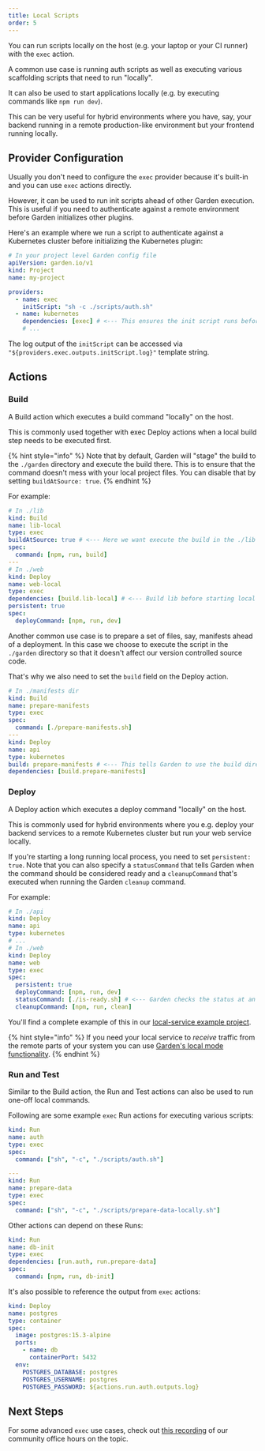 ```yaml
---
title: Local Scripts
order: 5
---
```


You can run scripts locally on the host (e.g. your laptop or your CI runner) with the `exec` action.

A common use case is running auth scripts as well as executing various scaffolding scripts that need to run "locally".

It can also be used to start applications locally (e.g. by executing commands like `npm run dev`).

This can be very useful for hybrid environments where you have, say, your backend running in a remote production-like
environment but your frontend running locally.

## Provider Configuration

Usually you don't need to configure the `exec` provider because it's built-in and you can use `exec` actions directly.

However, it can be used to run init scripts ahead of other Garden execution. This is useful if you need to authenticate against a remote environment before Garden initializes other plugins.

Here's an example where we run a script to authenticate against a Kubernetes cluster before initializing the Kubernetes plugin:

```yaml
# In your project level Garden config file
apiVersion: garden.io/v1
kind: Project
name: my-project

providers:
  - name: exec
    initScript: "sh -c ./scripts/auth.sh"
  - name: kubernetes
    dependencies: [exec] # <--- This ensures the init script runs before the K8s plugin is initialized.
    # ...
```

The log output of the `initScript` can be accessed via `"${providers.exec.outputs.initScript.log}"` template string.

## Actions

### Build

A Build action which executes a build command "locally" on the host.

This is commonly used together with exec Deploy actions when a local build step needs to be executed first.

{% hint style="info" %}
Note that by default, Garden will "stage" the build to the `./garden` directory and execute the
build there. This is to ensure that the command doesn't mess with your local project
files. You can disable that by setting `buildAtSource: true`.
{% endhint %}

For example:

```yaml
# In ./lib
kind: Build
name: lib-local
type: exec
buildAtSource: true # <--- Here we want execute the build in the ./lib dir directly
spec:
  command: [npm, run, build]
---
# In ./web
kind: Deploy
name: web-local
type: exec
dependencies: [build.lib-local] # <--- Build lib before starting local dev server
persistent: true
spec:
  deployCommand: [npm, run, dev]
```

Another common use case is to prepare a set of files, say, manifests ahead of a deployment. In
this case we choose to execute the script in the `./garden` directory so that it doesn't affect
our version controlled source code.

That's why we also need to set the `build` field on the Deploy action.

```yaml
# In ./manifests dir
kind: Build
name: prepare-manifests
type: exec
spec:
  command: [./prepare-manifests.sh]
---
kind: Deploy
name: api
type: kubernetes
build: prepare-manifests # <--- This tells Garden to use the build directory for the 'prepare-manifests' action as the source for this action.
dependencies: [build.prepare-manifests]
```

### Deploy

A Deploy action which executes a deploy command "locally" on the host.

This is commonly used for hybrid environments where you e.g. deploy your backend services
to a remote Kubernetes cluster but run your web service locally.

If you're starting a long running local process, you need to set `persistent: true`. Note
that you can also specify a `statusCommand` that tells Garden when the command should
be considered ready and a `cleanupCommand` that's executed when running the Garden `cleanup`
command.

For example:

```yaml
# In ./api
kind: Deploy
name: api
type: kubernetes
# ...
# In ./web
kind: Deploy
name: web
type: exec
spec:
  persistent: true
  deployCommand: [npm, run, dev]
  statusCommand: [./is-ready.sh] # <--- Garden checks the status at an interval until the command returns 0 or times out
  cleanupCommand: [npm, run, clean]
```

You'll find a complete example of this in our [local-service example project](../../examples/local-service).

{% hint style="info" %}
If you need your local service to _receive_ traffic from the remote parts of your system
you can use [Garden's local mode functionality](https://docs.garden.io/v/docs-edge-2/guides/running-service-in-local-mode).
{% endhint %}

### Run and Test

Similar to the Build action, the Run and Test actions can also be used to run one-off local commands.

Following are some example `exec` Run actions for executing various scripts:

```yaml
kind: Run
name: auth
type: exec
spec:
  command: ["sh", "-c", "./scripts/auth.sh"]

---
kind: Run
name: prepare-data
type: exec
spec:
  command: ["sh", "-c", "./scripts/prepare-data-locally.sh"]
```

Other actions can depend on these Runs:

```yaml
kind: Run
name: db-init
type: exec
dependencies: [run.auth, run.prepare-data]
spec:
  command: [npm, run, db-init]
```

It's also possible to reference the output from `exec` actions:

```yaml
kind: Deploy
name: postgres
type: container
spec:
  image: postgres:15.3-alpine
  ports:
    - name: db
      containerPort: 5432
  env:
    POSTGRES_DATABASE: postgres
    POSTGRES_USERNAME: postgres
    POSTGRES_PASSWORD: ${actions.run.auth.outputs.log}
```

## Next Steps

For some advanced `exec` use cases, check out [this recording](https://www.youtube.com/watch?v=npE0FWJwcno) of
our community office hours on the topic.
